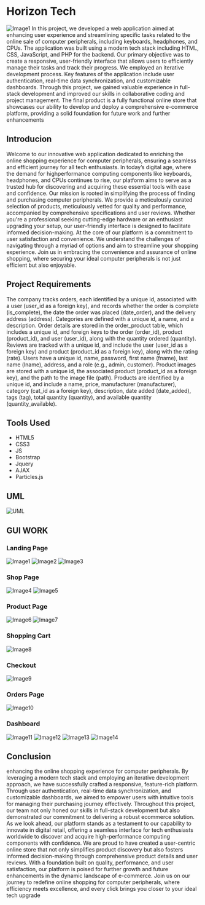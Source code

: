 # Horizon Tech

![Image1](assets/1.PNG)
In this project, we developed a web application aimed at enhancing user
experience and streamlining specific tasks related to the online sale of computer
peripherals, including keyboards, headphones, and CPUs. The application was built
using a modern tech stack including HTML, CSS, JavaScript, and PHP for the
backend. Our primary objective was to create a responsive, user-friendly interface
that allows users to efficiently manage their tasks and track their progress. We
employed an iterative development process. Key features of the application include
user authentication, real-time data synchronization, and customizable dashboards.
Through this project, we gained valuable experience in full-stack development and
improved our skills in collaborative coding and project management. The final
product is a fully functional online store that showcases our ability to develop and
deploy a comprehensive e-commerce platform, providing a solid foundation for
future work and further enhancements

## Introducion

Welcome to our innovative web application dedicated to enriching the online
shopping experience for computer peripherals, ensuring a seamless and efficient
journey for all tech enthusiasts. In today’s digital age, where the demand for highperformance computing components like keyboards, headphones, and CPUs
continues to rise, our platform aims to serve as a trusted hub for discovering and
acquiring these essential tools with ease and confidence.
Our mission is rooted in simplifying the process of finding and purchasing computer
peripherals. We provide a meticulously curated selection of products, meticulously
vetted for quality and performance, accompanied by comprehensive specifications
and user reviews. Whether you're a professional seeking cutting-edge hardware or
an enthusiast upgrading your setup, our user-friendly interface is designed to
facilitate informed decision-making.
At the core of our platform is a commitment to user satisfaction and convenience.
We understand the challenges of navigating through a myriad of options and aim
to streamline your shopping experience. Join us in embracing the convenience and
assurance of online shopping, where securing your ideal computer peripherals is
not just efficient but also enjoyable.

## Project Requirements

The company tracks orders, each identified by a unique id, associated with a user
(user_id as a foreign key), and records whether the order is complete
(is_complete), the date the order was placed (date_order), and the delivery
address (address). Categories are defined with a unique id, a name, and a
description.
Order details are stored in the order_product table, which includes a unique id, and
foreign keys to the order (order_id), product (product_id), and user (user_id), along
with the quantity ordered (quantity).
Reviews are tracked with a unique id, and include the user (user_id as a foreign
key) and product (product_id as a foreign key), along with the rating (rate). Users
have a unique id, name, password, first name (fname), last name (lname), address,
and a role (e.g., admin, customer).
Product images are stored with a unique id, the associated product (product_id as
a foreign key), and the path to the image file (path).
Products are identified by a unique id, and include a name, price, manufacturer
(manufacturer), category (cat_id as a foreign key), description, date added
(date_added), tags (tag), total quantity (quantity), and available quantity
(quantity_available).

## Tools Used

- HTML5
- CSS3
- JS
- Bootstrap
- Jquery
- AJAX
- Particles.js

## UML

![UML](assets/uml.PNG)

## GUI WORK

### Landing Page

![Image1](assets/1.PNG)
![Image2](assets/2.PNG)
![Image3](assets/3.PNG)

### Shop Page

![Image4](assets/4.PNG)
![Image5](assets/5.PNG)

### Product Page

![Image6](assets/6.PNG)
![Image7](assets/7.PNG)

### Shopping Cart

![Image8](assets/8.PNG)

### Checkout

![Image9](assets/9.PNG)

### Orders Page

![Image10](assets/10.PNG)

### Dashboard

![Image11](assets/11.PNG)
![Image12](assets/12.PNG)
![Image13](assets/13.PNG)
![Image14](assets/14.PNG)

## Conclusion

enhancing the online shopping experience for computer peripherals. By leveraging
a modern tech stack and employing an iterative development approach, we have
successfully crafted a responsive, feature-rich platform. Through user
authentication, real-time data synchronization, and customizable dashboards, we
aimed to empower users with intuitive tools for managing their purchasing journey
effectively.
Throughout this project, our team not only honed our skills in full-stack
development but also demonstrated our commitment to delivering a robust ecommerce solution. As we look ahead, our platform stands as a testament to our
capability to innovate in digital retail, offering a seamless interface for tech
enthusiasts worldwide to discover and acquire high-performance computing
components with confidence.
We are proud to have created a user-centric online store that not only simplifies
product discovery but also fosters informed decision-making through
comprehensive product details and user reviews. With a foundation built on
quality, performance, and user satisfaction, our platform is poised for further
growth and future enhancements in the dynamic landscape of e-commerce.
Join us on our journey to redefine online shopping for computer peripherals, where
efficiency meets excellence, and every click brings you closer to your ideal tech
upgrade
